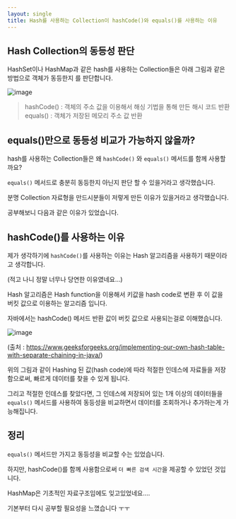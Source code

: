 ```yaml
---
layout: single
title: Hash를 사용하는 Collection이 hashCode()와 equals()를 사용하는 이유
---
```


## Hash Collection의 동등성 판단

HashSet이나 HashMap과 같은 hash를 사용하는 Collection들은 아래 그림과 같은 방법으로 객체가 동등한지 를 판단합니다.

![image](https://github.com/cire0304/cire0304.github.io/assets/80495427/1427000a-0038-4844-bd31-81b4d19acb0f)

> hashCode() : 객체의 주소 값을 이용해서 해싱 기법을 통해 만든 해시 코드 반환  
> equals() : 객체가 저장된 메모리 주소 값 반환

## equals()만으로 동등성 비교가 가능하지 않을까?

hash를 사용하는 Collection들은 왜 `hashCode()` 와 `equals()` 메서드를 함께 사용할까요?

`equals()` 메서드로 충분히 동등한지 아닌지 판단 할 수 있을거라고 생각했습니다.

분명 Collection 자료형을 만드시분들이 저렇게 만든 이유가 있을거라고 생각했습니다.

공부해보니 다음과 같은 이유가 있었습니다.

## hashCode()를 사용하는 이유

제가 생각하기에 `hashCode()`를 사용하는 이유는 Hash 알고리즘을 사용하기 때문이라고 생각합니다.

(적고 나니 정말 너무나 당연한 이유였네요…)

Hash 알고리즘은 Hash function을 이용해서 키값을 hash code로 변환 후 이 값을 버킷 값으로 이용하는 알고리즘 입니다. 

자바에서는 hashCode() 메서드 반환 값이 버킷 값으로 사용되는걸로 이해했습니다.

![image](https://github.com/cire0304/cire0304.github.io/assets/80495427/c9064d1d-1ad4-4368-8c23-5f1d819a1f7e)

(출처 : https://www.geeksforgeeks.org/implementing-our-own-hash-table-with-separate-chaining-in-java/)

위의 그림과 같이 Hashing 된 값(hash code)에 따라 적절한 인데스에 자료들을 저장함으로써, 빠르게 데이터를 찾을 수 있게 됩니다.

그리고 적절한 인데스를 찾았다면, 그 인데스에 저장되어 있는 1개 이상의 데이터들을 `equals()` 메서드를 사용하여 동등성을 비교하면서 데이터를 조회하거나 추가하는게 가능해집니다.

## 정리

`equals()` 메서드만 가지고 동등성을 비교할 수는 있었습니다.

하지만, hashCode()를 함께 사용함으로써 `더 빠른 검색 시간`을 제공할 수 있었던 것입니다.

HashMap은 기초적인 자료구조임에도 잊고있었네요….

기본부터 다시 공부할 필요성을 느꼈습니다 ㅜㅜ
